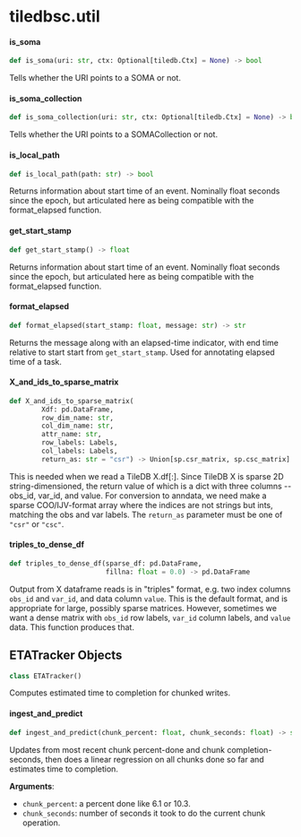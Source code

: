 <a id="tiledbsc.util"></a>

# tiledbsc.util

<a id="tiledbsc.util.is_soma"></a>

#### is\_soma

```python
def is_soma(uri: str, ctx: Optional[tiledb.Ctx] = None) -> bool
```

Tells whether the URI points to a SOMA or not.

<a id="tiledbsc.util.is_soma_collection"></a>

#### is\_soma\_collection

```python
def is_soma_collection(uri: str, ctx: Optional[tiledb.Ctx] = None) -> bool
```

Tells whether the URI points to a SOMACollection or not.

<a id="tiledbsc.util.is_local_path"></a>

#### is\_local\_path

```python
def is_local_path(path: str) -> bool
```

Returns information about start time of an event. Nominally float seconds since the epoch,
but articulated here as being compatible with the format_elapsed function.

<a id="tiledbsc.util.get_start_stamp"></a>

#### get\_start\_stamp

```python
def get_start_stamp() -> float
```

Returns information about start time of an event. Nominally float seconds since the epoch,
but articulated here as being compatible with the format_elapsed function.

<a id="tiledbsc.util.format_elapsed"></a>

#### format\_elapsed

```python
def format_elapsed(start_stamp: float, message: str) -> str
```

Returns the message along with an elapsed-time indicator, with end time relative to start
start from `get_start_stamp`. Used for annotating elapsed time of a task.

<a id="tiledbsc.util.X_and_ids_to_sparse_matrix"></a>

#### X\_and\_ids\_to\_sparse\_matrix

```python
def X_and_ids_to_sparse_matrix(
        Xdf: pd.DataFrame,
        row_dim_name: str,
        col_dim_name: str,
        attr_name: str,
        row_labels: Labels,
        col_labels: Labels,
        return_as: str = "csr") -> Union[sp.csr_matrix, sp.csc_matrix]
```

This is needed when we read a TileDB X.df[:]. Since TileDB X is sparse 2D string-dimensioned,
the return value of which is a dict with three columns -- obs_id, var_id, and value. For
conversion to anndata, we need make a sparse COO/IJV-format array where the indices are
not strings but ints, matching the obs and var labels.
The `return_as` parameter must be one of `"csr"` or `"csc"`.

<a id="tiledbsc.util.triples_to_dense_df"></a>

#### triples\_to\_dense\_df

```python
def triples_to_dense_df(sparse_df: pd.DataFrame,
                        fillna: float = 0.0) -> pd.DataFrame
```

Output from X dataframe reads is in "triples" format, e.g. two index columns `obs_id` and `var_id`,
and data column `value`. This is the default format, and is appropriate for large, possibly sparse matrices.
However, sometimes we want a dense matrix with `obs_id` row labels, `var_id` column labels, and `value` data.
This function produces that.

<a id="tiledbsc.util.ETATracker"></a>

## ETATracker Objects

```python
class ETATracker()
```

Computes estimated time to completion for chunked writes.

<a id="tiledbsc.util.ETATracker.ingest_and_predict"></a>

#### ingest\_and\_predict

```python
def ingest_and_predict(chunk_percent: float, chunk_seconds: float) -> str
```

Updates from most recent chunk percent-done and chunk completion-seconds, then does a linear regression on all chunks done so far and estimates time to completion.

**Arguments**:

- `chunk_percent`: a percent done like 6.1 or 10.3.
- `chunk_seconds`: number of seconds it took to do the current chunk operation.

